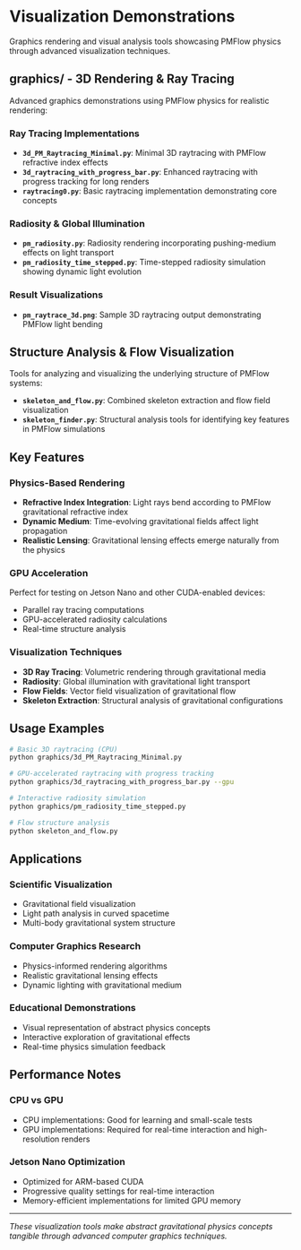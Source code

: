 # Visualization Demonstrations

Graphics rendering and visual analysis tools showcasing PMFlow physics through advanced visualization techniques.

## **graphics/** - 3D Rendering & Ray Tracing

Advanced graphics demonstrations using PMFlow physics for realistic rendering:

### Ray Tracing Implementations

- **`3d_PM_Raytracing_Minimal.py`**: Minimal 3D raytracing with PMFlow refractive index effects
- **`3d_raytracing_with_progress_bar.py`**: Enhanced raytracing with progress tracking for long renders
- **`raytracing0.py`**: Basic raytracing implementation demonstrating core concepts

### Radiosity & Global Illumination

- **`pm_radiosity.py`**: Radiosity rendering incorporating pushing-medium effects on light transport
- **`pm_radiosity_time_stepped.py`**: Time-stepped radiosity simulation showing dynamic light evolution

### Result Visualizations
- **`pm_raytrace_3d.png`**: Sample 3D raytracing output demonstrating PMFlow light bending

## Structure Analysis & Flow Visualization

Tools for analyzing and visualizing the underlying structure of PMFlow systems:

- **`skeleton_and_flow.py`**: Combined skeleton extraction and flow field visualization
- **`skeleton_finder.py`**: Structural analysis tools for identifying key features in PMFlow simulations

## Key Features

### Physics-Based Rendering
- **Refractive Index Integration**: Light rays bend according to PMFlow gravitational refractive index
- **Dynamic Medium**: Time-evolving gravitational fields affect light propagation
- **Realistic Lensing**: Gravitational lensing effects emerge naturally from the physics

### GPU Acceleration
Perfect for testing on Jetson Nano and other CUDA-enabled devices:
- Parallel ray tracing computations
- GPU-accelerated radiosity calculations  
- Real-time structure analysis

### Visualization Techniques
- **3D Ray Tracing**: Volumetric rendering through gravitational media
- **Radiosity**: Global illumination with gravitational light transport
- **Flow Fields**: Vector field visualization of gravitational flow
- **Skeleton Extraction**: Structural analysis of gravitational configurations

## Usage Examples

```bash
# Basic 3D raytracing (CPU)
python graphics/3d_PM_Raytracing_Minimal.py

# GPU-accelerated raytracing with progress tracking
python graphics/3d_raytracing_with_progress_bar.py --gpu

# Interactive radiosity simulation
python graphics/pm_radiosity_time_stepped.py

# Flow structure analysis
python skeleton_and_flow.py
```

## Applications

### Scientific Visualization
- Gravitational field visualization
- Light path analysis in curved spacetime
- Multi-body gravitational system structure

### Computer Graphics Research
- Physics-informed rendering algorithms
- Realistic gravitational lensing effects
- Dynamic lighting with gravitational medium

### Educational Demonstrations
- Visual representation of abstract physics concepts
- Interactive exploration of gravitational effects
- Real-time physics simulation feedback

## Performance Notes

### CPU vs GPU
- CPU implementations: Good for learning and small-scale tests
- GPU implementations: Required for real-time interaction and high-resolution renders

### Jetson Nano Optimization
- Optimized for ARM-based CUDA
- Progressive quality settings for real-time interaction
- Memory-efficient implementations for limited GPU memory

---
*These visualization tools make abstract gravitational physics concepts tangible through advanced computer graphics techniques.*